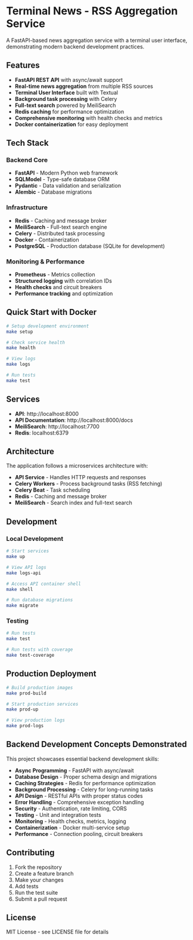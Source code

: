 # Terminal News - RSS Aggregation Service

A FastAPI-based news aggregation service with a terminal user interface, demonstrating modern backend development practices.

## Features

- **FastAPI REST API** with async/await support
- **Real-time news aggregation** from multiple RSS sources
- **Terminal User Interface** built with Textual
- **Background task processing** with Celery
- **Full-text search** powered by MeiliSearch
- **Redis caching** for performance optimization
- **Comprehensive monitoring** with health checks and metrics
- **Docker containerization** for easy deployment

## Tech Stack

### Backend Core
- **FastAPI** - Modern Python web framework
- **SQLModel** - Type-safe database ORM
- **Pydantic** - Data validation and serialization
- **Alembic** - Database migrations

### Infrastructure
- **Redis** - Caching and message broker
- **MeiliSearch** - Full-text search engine
- **Celery** - Distributed task processing
- **Docker** - Containerization
- **PostgreSQL** - Production database (SQLite for development)

### Monitoring & Performance
- **Prometheus** - Metrics collection
- **Structured logging** with correlation IDs
- **Health checks** and circuit breakers
- **Performance tracking** and optimization

## Quick Start with Docker

```bash
# Setup development environment
make setup

# Check service health
make health

# View logs
make logs

# Run tests
make test
```

## Services

- **API**: http://localhost:8000
- **API Documentation**: http://localhost:8000/docs
- **MeiliSearch**: http://localhost:7700
- **Redis**: localhost:6379

## Architecture

The application follows a microservices architecture with:

- **API Service** - Handles HTTP requests and responses
- **Celery Workers** - Process background tasks (RSS fetching)
- **Celery Beat** - Task scheduling
- **Redis** - Caching and message broker
- **MeiliSearch** - Search index and full-text search

## Development

### Local Development
```bash
# Start services
make up

# View API logs
make logs-api

# Access API container shell
make shell

# Run database migrations
make migrate
```

### Testing
```bash
# Run tests
make test

# Run tests with coverage
make test-coverage
```

## Production Deployment

```bash
# Build production images
make prod-build

# Start production services
make prod-up

# View production logs
make prod-logs
```

## Backend Development Concepts Demonstrated

This project showcases essential backend development skills:

- **Async Programming** - FastAPI with async/await
- **Database Design** - Proper schema design and migrations
- **Caching Strategies** - Redis for performance optimization
- **Background Processing** - Celery for long-running tasks
- **API Design** - RESTful APIs with proper status codes
- **Error Handling** - Comprehensive exception handling
- **Security** - Authentication, rate limiting, CORS
- **Testing** - Unit and integration tests
- **Monitoring** - Health checks, metrics, logging
- **Containerization** - Docker multi-service setup
- **Performance** - Connection pooling, circuit breakers

## Contributing

1. Fork the repository
2. Create a feature branch
3. Make your changes
4. Add tests
5. Run the test suite
6. Submit a pull request

## License

MIT License - see LICENSE file for details
